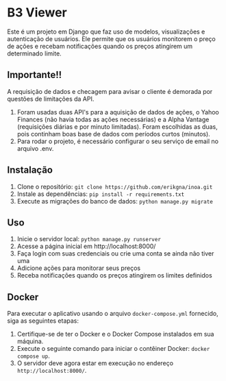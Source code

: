 # B3 Viewer

Este é um projeto em Django que faz uso de modelos, visualizações e autenticação de usuários. Ele permite que os usuários monitorem o preço de ações e recebam notificações quando os preços atingirem um determinado limite.

## Importante!!

A requisição de dados e checagem para avisar o cliente é demorada por questões de limitações da API.

1. Foram usadas duas API's para a aquisição de dados de ações, o Yahoo Finances (não havia todas as ações necessárias) e a Alpha Vantage (requisições diárias e por minuto limitadas). Foram escolhidas as duas, pois continham boas base de dados com períodos curtos (minutos).
2. Para rodar o projeto, é necessário configurar o seu serviço de email no arquivo .env.

## Instalação

1. Clone o repositório: `git clone https://github.com/erikgna/inoa.git`
2. Instale as dependências: `pip install -r requirements.txt`
3. Execute as migrações do banco de dados: `python manage.py migrate`

## Uso

1. Inicie o servidor local: `python manage.py runserver`
2. Acesse a página inicial em http://localhost:8000/
3. Faça login com suas credenciais ou crie uma conta se ainda não tiver uma
4. Adicione ações para monitorar seus preços
5. Receba notificações quando os preços atingirem os limites definidos

## Docker

Para executar o aplicativo usando o arquivo `docker-compose.yml` fornecido, siga as seguintes etapas:

1. Certifique-se de ter o Docker e o Docker Compose instalados em sua máquina.
2. Execute o seguinte comando para iniciar o contêiner Docker: `docker compose up`.
3. O servidor deve agora estar em execução no endereço `http://localhost:8000/`.
